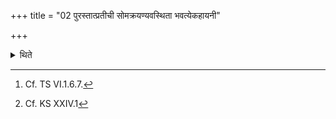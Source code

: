 +++
title = "02 पुरस्तात्प्रतीची सोमक्रयण्यवस्थिता भवत्येकहायनी"

+++

<details><summary>थिते</summary>

2. To the east (of the sacrificial place), a Soma-purchasing (cow) stands with her face to the west.[^1] She (should be) On year or two-years-old or more-years-old.[^2]  


[^1]: Cf. TS VI.1.6.7.  

[^2]: Cf. KS XXIV.1
</details>
